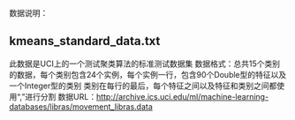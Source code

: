 数据说明：

## kmeans_standard_data.txt
此数据是UCI上的一个测试聚类算法的标准测试数据集
数据格式：总共15个类别的数据，每个类别包含24个实例，每个实例一行，包含90个Double型的特征以及一个Integer型的类别
类别在每行的最后，每个特征之间以及特征和类别之间都使用“,”进行分割
数据URL：http://archive.ics.uci.edu/ml/machine-learning-databases/libras/movement_libras.data


